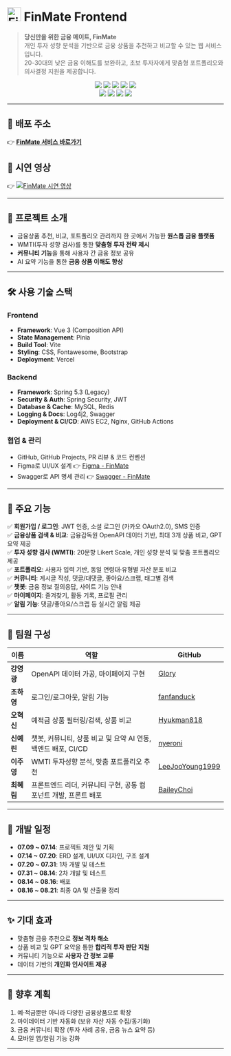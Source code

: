 # <img src="https://github.com/user-attachments/assets/f0b57239-a8ad-4597-b02a-f2dbc6558ebc" alt="FinMate Logo" width="32" /> FinMate Frontend

> **당신만을 위한 금융 메이트, FinMate**  
개인 투자 성향 분석을 기반으로 금융 상품을 추천하고 비교할 수 있는 웹 서비스입니다.  
20-30대의 낮은 금융 이해도를 보완하고, 초보 투자자에게 맞춤형 포트폴리오와 의사결정 지원을 제공합니다.

<p align="center">
  <img src="https://img.shields.io/badge/Vue.js-3.x-4FC08D?logo=vue.js&logoColor=white" />
  <img src="https://img.shields.io/badge/Vite-5.x-646CFF?logo=vite&logoColor=white" />
  <img src="https://img.shields.io/badge/Pinia-Store-FFD952?logo=vue.js&logoColor=white" />
  <img src="https://img.shields.io/badge/SCSS-CSS%20Preprocessor-CC6699?logo=sass&logoColor=white" />
  <img src="https://img.shields.io/badge/Deployment-Vercel-000000?logo=vercel&logoColor=white" />
  <br>
  <img src="https://img.shields.io/badge/Spring-6DB33F?style=for-the-badge&logo=Spring&logoColor=white">
  <img src="https://img.shields.io/badge/MySQL-4479A1?style=for-the-badge&logo=MySQL&logoColor=white">
  <img src="https://img.shields.io/badge/nginx-%23009639.svg?style=for-the-badge&logo=nginx&logoColor=white">
  <img src="https://img.shields.io/badge/Amazon%20EC2-FF9900?style=for-the-badge&logo=Amazon%20EC2&logoColor=white">
</p>

---

## 🔗 배포 주소
👉 [**FinMate 서비스 바로가기**](https://finmate-woad.vercel.app)

## 🎥 시연 영상
👉 [![FinMate 시연 영상](https://img.youtube.com/vi/AecgrwJb0_c/0.jpg)](https://www.youtube.com/watch?v=AecgrwJb0_c)

---

## 📌 프로젝트 소개
- 금융상품 추천, 비교, 포트폴리오 관리까지 한 곳에서 가능한 **원스톱 금융 플랫폼**
- WMTI(투자 성향 검사)를 통한 **맞춤형 투자 전략 제시**
- **커뮤니티 기능**을 통해 사용자 간 금융 정보 공유
- AI 요약 기능을 통한 **금융 상품 이해도 향상**

---

## 🛠️ 사용 기술 스택
### Frontend
- **Framework**: Vue 3 (Composition API)  
- **State Management**: Pinia  
- **Build Tool**: Vite  
- **Styling**: CSS, Fontawesome, Bootstrap
- **Deployment**: Vercel  

### Backend
- **Framework**: Spring 5.3 (Legacy)  
- **Security & Auth**: Spring Security, JWT  
- **Database & Cache**: MySQL, Redis  
- **Logging & Docs**: Log4j2, Swagger  
- **Deployment & CI/CD**: AWS EC2, Nginx, GitHub Actions  

### 협업 & 관리
- GitHub, GitHub Projects, PR 리뷰 & 코드 컨벤션
- Figma로 UI/UX 설계 👉 [Figma - FinMate](https://www.figma.com/design/JNQEx3lVgzP1sGgmAcoZDh/ITYL_12%ED%9A%8C%EC%B0%A8_4%ED%8C%80?node-id=0-1&t=8WHFruNnrzYrSzD1-1)
- Swagger로 API 명세 관리 👉 [Swagger - FinMate](http://54.180.75.58:8080/swagger-ui.html)

---

## 📂 주요 기능
✅ **회원가입 / 로그인**: JWT 인증, 소셜 로그인 (카카오 OAuth2.0), SMS 인증  
✅ **금융상품 검색 & 비교**: 금융감독원 OpenAPI 데이터 기반, 최대 3개 상품 비교, GPT 요약 제공  
✅ **투자 성향 검사 (WMTI)**: 20문항 Likert Scale, 개인 성향 분석 및 맞춤 포트폴리오 제공  
✅ **포트폴리오**: 사용자 입력 기반, 동일 연령대·유형별 자산 분포 비교  
✅ **커뮤니티**: 게시글 작성, 댓글/대댓글, 좋아요/스크랩, 태그별 검색  
✅ **챗봇**: 금융 정보 질의응답, 사이트 기능 안내  
✅ **마이페이지**: 즐겨찾기, 활동 기록, 프로필 관리  
✅ **알림 기능**: 댓글/좋아요/스크랩 등 실시간 알림 제공  

---

## 👥 팀원 구성
| 이름 | 역할 | GitHub |
|------|------|--------|
| **강영광** | OpenAPI 데이터 가공, 마이페이지 구현 | [Glory](https://github.com/glorypang) |
| **조하영** | 로그인/로그아웃, 알림 기능 | [fanfanduck](https://github.com/fanfanduck) |
| **오혁신** | 예적금 상품 필터링/검색, 상품 비교 | [Hyukman818](https://github.com/Hyukman818) |
| **신예린** | 챗봇, 커뮤니티, 상품 비교 및 요약 AI 연동, 백엔드 배포, CI/CD | [nyeroni](https://github.com/nyeroni) |
| **이주영** | WMTI 투자성향 분석, 맞춤 포트폴리오 추천 | [LeeJooYoung1999](https://github.com/LeeJooYoung1999) |
| **최혜림** | 프론트엔드 리더, 커뮤니티 구현, 공통 컴포넌트 개발, 프론트 배포 | [BaileyChoi](https://github.com/BaileyChoi) |

---

## 📆 개발 일정
- **07.09 ~ 07.14**: 프로젝트 제안 및 기획  
- **07.14 ~ 07.20**: ERD 설계, UI/UX 디자인, 구조 설계  
- **07.20 ~ 07.31**: 1차 개발 및 테스트  
- **07.31 ~ 08.14**: 2차 개발 및 테스트  
- **08.14 ~ 08.16**: 배포  
- **08.16 ~ 08.21**: 최종 QA 및 산출물 정리  

---

## ✨ 기대 효과
- 맞춤형 금융 추천으로 **정보 격차 해소**  
- 상품 비교 및 GPT 요약을 통한 **합리적 투자 판단 지원**  
- 커뮤니티 기능으로 **사용자 간 정보 교류**  
- 데이터 기반의 **개인화 인사이트 제공**  

---

## 📌 향후 계획
1. 예·적금뿐만 아니라 다양한 금융상품으로 확장  
2. 마이데이터 기반 자동화 (보유 자산 자동 수집/동기화)  
3. 금융 커뮤니티 확장 (투자 사례 공유, 금융 뉴스 요약 등)  
4. 모바일 앱/알림 기능 강화  

---
